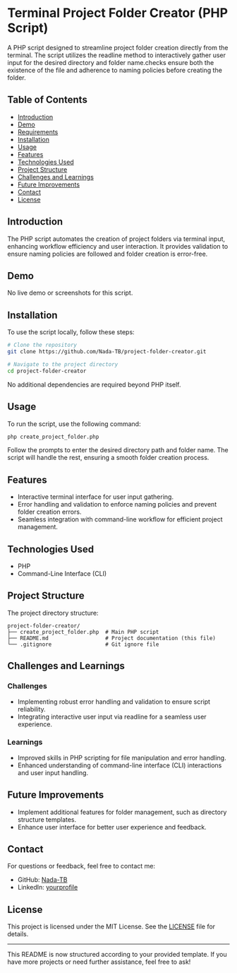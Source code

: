 
# Terminal Project Folder Creator (PHP Script)

A PHP script designed to streamline project folder creation directly from the terminal. The script utilizes the readline method to interactively gather user input for the desired directory and folder name.checks ensure both the existence of the file and adherence to naming policies before creating the folder.

## Table of Contents

- [Introduction](#introduction)
- [Demo](#demo)
- [Requirements](#requirements)
- [Installation](#installation)
- [Usage](#usage)
- [Features](#features)
- [Technologies Used](#technologies-used)
- [Project Structure](#project-structure)
- [Challenges and Learnings](#challenges-and-learnings)
- [Future Improvements](#future-improvements)
- [Contact](#contact)
- [License](#license)

## Introduction

The PHP script automates the creation of project folders via terminal input, enhancing workflow efficiency and user interaction. It provides validation to ensure naming policies are followed and folder creation is error-free.

## Demo

No live demo or screenshots for this script.

## Installation

To use the script locally, follow these steps:

```bash
# Clone the repository
git clone https://github.com/Nada-TB/project-folder-creator.git

# Navigate to the project directory
cd project-folder-creator
```

No additional dependencies are required beyond PHP itself.

## Usage

To run the script, use the following command:

```bash
php create_project_folder.php
```

Follow the prompts to enter the desired directory path and folder name. The script will handle the rest, ensuring a smooth folder creation process.

## Features

- Interactive terminal interface for user input gathering.
- Error handling and validation to enforce naming policies and prevent folder creation errors.
- Seamless integration with command-line workflow for efficient project management.

## Technologies Used

- PHP
- Command-Line Interface (CLI)

## Project Structure

The project directory structure:

```plaintext
project-folder-creator/
├── create_project_folder.php  # Main PHP script
├── README.md                  # Project documentation (this file)
└── .gitignore                 # Git ignore file
```

## Challenges and Learnings

### Challenges

- Implementing robust error handling and validation to ensure script reliability.
- Integrating interactive user input via readline for a seamless user experience.

### Learnings

- Improved skills in PHP scripting for file manipulation and error handling.
- Enhanced understanding of command-line interface (CLI) interactions and user input handling.

## Future Improvements

- Implement additional features for folder management, such as directory structure templates.
- Enhance user interface for better user experience and feedback.

## Contact

For questions or feedback, feel free to contact me:

- GitHub: [Nada-TB](https://github.com/Nada-TB)
- LinkedIn: [yourprofile](https://linkedin.com/in/yourprofile)

## License

This project is licensed under the MIT License. See the [LICENSE](LICENSE) file for details.

---

This README is now structured according to your provided template. If you have more projects or need further assistance, feel free to ask!